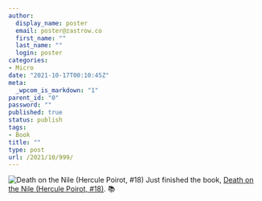 ```yaml
---
author:
  display_name: poster
  email: poster@zastrow.co
  first_name: ""
  last_name: ""
  login: poster
categories:
- Micro
date: "2021-10-17T00:10:45Z"
meta:
  _wpcom_is_markdown: "1"
parent_id: "0"
password: ""
published: true
status: publish
tags:
- Book
title: ""
type: post
url: /2021/10/999/
---
```

<p><img src="/assets/2021/10/131359._SY75_.jpg" alt="Death on the Nile (Hercule Poirot, #18)" /> Just finished the book, <a href="https://www.goodreads.com/review/show/4052157622?utm_medium=api&amp;utm_source=rss">Death on the Nile (Hercule Poirot, #18)</a>. 📚</p>
